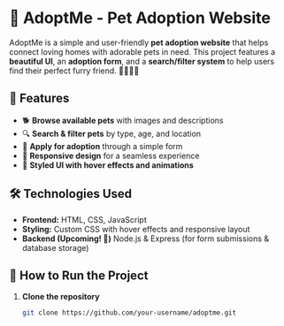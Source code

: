 
# 🐾 AdoptMe - Pet Adoption Website

AdoptMe is a simple and user-friendly **pet adoption website** that helps connect loving homes with adorable pets in need. This project features a **beautiful UI**, an **adoption form**, and a **search/filter system** to help users find their perfect furry friend. 🏡🐶🐱🐼  

## 🎨 Features
- 🐕 **Browse available pets** with images and descriptions  
- 🔍 **Search & filter pets** by type, age, and location  
- 🏡 **Apply for adoption** through a simple form  
- 📜 **Responsive design** for a seamless experience  
- 🎨 **Styled UI with hover effects and animations**  

## 🛠️ Technologies Used
- **Frontend:** HTML, CSS, JavaScript  
- **Styling:** Custom CSS with hover effects and responsive layout  
- **Backend (Upcoming! 🚀)** Node.js & Express (for form submissions & database storage)  

## 🚀 How to Run the Project
1. **Clone the repository**  
   ```bash
   git clone https://github.com/your-username/adoptme.git
